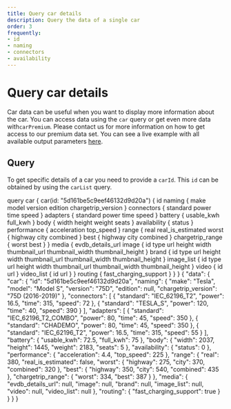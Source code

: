 ```yaml
---
title: Query car details
description: Query the data of a single car
order: 3
frequently:
- id
- naming
- connectors
- availability
---
```


# Query car details
Car data can be useful when you want to display more information about the car. You can access data using the `car` query or get even more data with`carPremium`. Please <cta action='openChat'>contact us</cta> for more information on how to get access to our premium data set. You can see a live example with all available output parameters [here](https://playground.chargetrip.com/?page=car).

<api-reference-actions example-url="https://examples.chargetrip.com/?id=car-details" url="https://playground.chargetrip.com/?page=car"></api-reference-actions>

## Query
To get specific details of a car you need to provide a `carId`. This `id` can be obtained by using the `carList` query.

<schema name="car" :frequent="frequently"></schema>

<response error="car"></response>

<playground>
<code-block lang="graphql" type="query">
query car {
  car(id: "5d161be5c9eef46132d9d20a") {
    id
    naming {
      make
      model
      version
      edition
      chargetrip_version
    }
    connectors {
      standard
      power
      time
      speed
    }
    adapters {
      standard
      power
      time
      speed
    }
    battery {
      usable_kwh
      full_kwh
    }
    body {
      width
      height
      weight
      seats
    }
    availability {
      status
    }
    performance {
      acceleration
      top_speed
    }
    range {
      real
      real_is_estimated
      worst {
        highway
        city
        combined
      }
      best {
        highway
        city
        combined
      }
      chargetrip_range {
        worst
        best
      }
    }
    media {
      evdb_details_url
      image {
        id
        type
        url
        height
        width
        thumbnail_url
        thumbnail_width
        thumbnail_height
      }
      brand {
        id
        type
        url
        height
        width
        thumbnail_url
        thumbnail_width
        thumbnail_height
      }
      image_list {
        id
        type
        url
        height
        width
        thumbnail_url
        thumbnail_width
        thumbnail_height
      }
      video {
        id
        url
      }
      video_list {
        id
        url
      }
    }
    routing {
      fast_charging_support
    }
  }
}

</code-block>

<code-block lang="json" type="response">
{
  "data": {
    "car": {
      "id": "5d161be5c9eef46132d9d20a",
      "naming": {
        "make": "Tesla",
        "model": "Model S",
        "version": "75D",
        "edition": null,
        "chargetrip_version": "75D (2016-2019)"
      },
      "connectors": [
        {
          "standard": "IEC_62196_T2",
          "power": 16.5,
          "time": 315,
          "speed": 72
        },
        {
          "standard": "TESLA_S",
          "power": 120,
          "time": 40,
          "speed": 390
        }
      ],
      "adapters": [
        {
          "standard": "IEC_62196_T2_COMBO",
          "power": 80,
          "time": 45,
          "speed": 350
        },
        {
          "standard": "CHADEMO",
          "power": 80,
          "time": 45,
          "speed": 350
        },
        {
          "standard": "IEC_62196_T2",
          "power": 16.5,
          "time": 315,
          "speed": 55
        }
      ],
      "battery": {
        "usable_kwh": 72.5,
        "full_kwh": 75
      },
      "body": {
        "width": 2037,
        "height": 1445,
        "weight": 2183,
        "seats": 5
      },
      "availability": {
        "status": 0
      },
      "performance": {
        "acceleration": 4.4,
        "top_speed": 225
      },
      "range": {
        "real": 380,
        "real_is_estimated": false,
        "worst": {
          "highway": 275,
          "city": 370,
          "combined": 320
        },
        "best": {
          "highway": 350,
          "city": 540,
          "combined": 435
        },
        "chargetrip_range": {
          "worst": 334,
          "best": 387
        }
      },
      "media": {
        "evdb_details_url": null,
        "image": null,
        "brand": null,
        "image_list": null,
        "video": null,
        "video_list": null
      },
      "routing": {
        "fast_charging_support": true
      }
    }
  }
}
</code-block>

</playground>
